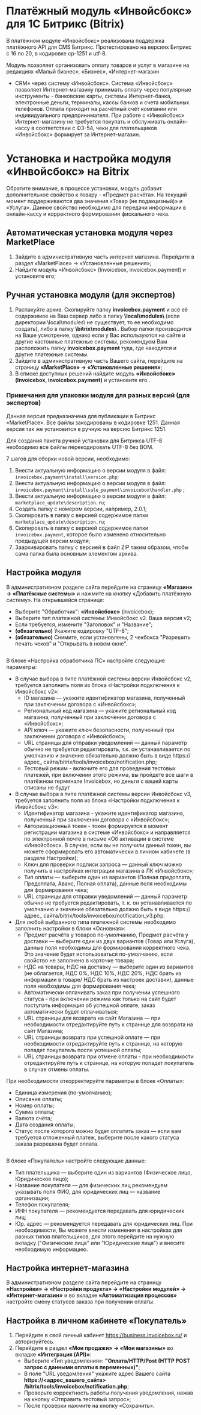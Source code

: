 # Платёжный модуль «Инвойсбокс» для 1С Битрикс (Bitrix)

В платёжном модуле «Инвойсбокс» реализована поддержка платёжного API для CMS Битрикс. Протестировано на версиях Битрикс
с 16 по 20, в кодировке cp-1251 и utf-8.

Модуль позволяет организовать оплату товаров и услуг в магазине на редакциях «Малый бизнес», «Бизнес», «Интернет-магазин

+ CRM» через систему «Инвойсбокс». Система «Инвойсбокс» позволяет Интернет-магазину принимать оплату через популярные
  инструменты - банковские карты, системы Интернет-банка, электронные деньги, терминалы, кассы банков и счета мобильных
  телефонов. Оплата приходит на расчётный счёт компании или индивидуального предпринимателя. При работе с «Инвойсбокс»
  Интернет-магазину не требуется покупать и обслуживать онлайн-кассу в соответствии с ФЗ-54, чеки для плательщиков
  «Инвойсбокс» формирует за Интернет-магазин.

# Установка и настройка модуля «Инвойсбокс» на Bitrix

Обратите внимание, в процессе установки, модуль добавит дополнительное свойство к товару - «Предмет расчёта». На текущий
момент поддерживаются два значения «Товар (не подакцизный)» и «Услуга». Данное свойство необходимо для передачи
информации в онлайн-кассу и корректного формирования фискального чека.

## Автоматическая установка модуля через MarketPlace

1. Зайдите в административную часть интернет магазина. Перейдите в раздел «MarketPlace» → «Установленные решения»;
2. Найдите модуль «Инвойсбокс» (Invoicebox, invoicebox.payment) и установите его;

## Ручная установка модуля (для экспертов)

1. Распакуйте архив. Скопируйте папку <strong>invoicebox.payment</strong> и всё её содержимое на Ваш сервер либо в
   папку <strong> \local\modules\ </strong> (если директории \local\modules\ не существует, то ее необходимо создать),
   либо в папку <strong> \bitrix\modules\ </strong>. Выбор папки производится на Ваше усмотрение, однако если у Вас
   используются на сайте и другие кастомные платежные системы, рекомендуем Вам расположить папку <strong>
   invoicebox.payment</strong> туда, где находятся и другие платежные системы.
2. Зайдите в административную часть Вашего сайта, перейдите на страницу <strong>«MarketPlace» → «Установленные
   решения»</strong>;
3. В списке доступных решений найдите модуль <strong>«Инвойсбокс» (Invoicebox, invoicebox.payment)</strong> и установите
   его .

### Примечания для упаковки модуля для разных версий (для экспертов)

Данная версия предназначена для публикации в Битрикс «MarketPlace». Все файлы закодированы в кодировке 1251. Данная
версия так же установится в ручную на версию Битрикс 1251.

Для создания пакета ручной установки для Битрикса UTF-8 необходимо все файлы перекодировать UTF-8 без BOM.

7 шагов для сборки новой версии, необходимо:

1. Внести актуальную информацию о версии модуля в файл: `invoicebox.payment\install\version.php`;
2. Внести актуальную информацию о версии модуля в файл: `invoicebox.payment\install\sale_payment\invoicebox\handler.php`
   ;
3. Внести актуальную информацию о версии модуля в файл: `marketplace_update\description.ru`;
4. Создать папку с номером версии, например, 2.0.1;
5. Скопировать в папку с версией содержимое папки  `marketplace_update\description.ru`;
6. Скопировать в папку с версией содержимое папки `invoicebox.payment`, которое было изменено относительно предыдущей
   версии модуля;
7. Заархивировать папку с версией в файл ZIP таким образом, чтобы сама папка была основным элементом архива.

## Настройка модуля

В административном разделе сайта перейдите на страницу <strong>«Магазин» → «Платёжные системы»</strong> и нажмите на
кнопку «Добавить платёжную систему». На открывшейся странице:

- Выберите "Обработчик": <strong>«Инвойсбокс»</strong> (invoicebox);
- Выберите тип платежной системы: Инвойсбокс v2. Ваша версия v2;
- Если требуется, измените "Заголовок" и "Название";
- <strong>(обязательно)</strong> Укажите кодировку "UTF-8";
- <strong>(обязательно)</strong> Снимите, если установлены, 2 чекбокса "Разрешить печать чеков" и "Открывать в новом
  окне".

<img src="docimg/invoicebox_1.png" alt="">

В блоке «Настройка обработчика ПС» настройте следующие параметры:

- В случае выбора в типе платёжной системы версии Инвойсбокс v2, требуется заполнить поля из блока «Настройки
  подключения к Инвойсбокс v2»:
    - ID магазина — укажите идентификатор магазина, полученный при заключении договора с «Инвойсбокс»;
    - Региональный код магазина — укажите региональный код магазина, полученный при заключении договора с «Инвойсбокс»;
    - API ключ — укажите ключ безопасности, полученный при заключении договора с «Инвойсбокс»;
    - URL страницы для отправки уведомлений — данный параметр обычно не требуется редактировать, т.к. он устанавливается
      по умолчанию и значение обязательно должно быть в виде https://адрес_
      сайта/bitrix/tools/invoicebox/notification.php;
    - Тестовый режим - включите его для проведения тестовых платежей, при включении этого режима, вы пройдете все шаги в
      платёжном терминале Invoicebox, но деньги с вашей карты списаны не будут
      <img src="docimg/invoicebox_2.png" alt="">
- В случае выбора в типе платёжной системы версии Инвойсбокс v3, требуется заполнить поля из блока «Настройки
  подключения к Инвойсбокс v3»:
    - Идентификатор магазина - укажите идентификатор магазина, полученный при заключении договора с «Инвойсбокс»;
    - Авторизационный токен - токен формируется в момент регистрации магазина в системе «Инвойсбокс» и направляется по
      электронной почте в письме «Об активации в системе «Инвойсбокс». В случае, если вы не получили данный токен, вы
      можете сформировать его автоматически в личном кабинете (в разделе Настройки);
    - Ключ для проверки подписи запроса — данный ключ можно получить в настройках интеграции магазина в ЛК «Инвойсбокс»;
    - Тип оплаты — выберите один из вариантов (Полная предоплата, Предоплата, Аванс, Полная оплата), данные поля
      необходимы для формирования чека;
    - URL страницы для отправки уведомлений — данный параметр обычно не требуется редактировать, т. к. он
      устанавливается по умолчанию и значение обязательно должно быть в виде https://адрес_
      сайта/bitrix/tools/invoicebox/notification_v3.php.
      <img src="docimg/invoicebox_3.png" alt="">
- Для любой выбранного типа платежной системы необходимо заполнить настройки в блоки «Основная»:
    - Предмет расчёта у товаров по-умолчанию, Предмет расчёта у доставки — выберите один из двух вариантов (Товар или
      Услуга), данные поля необходимы для формирования корректного чека. Это значение будет использоваться по-умолчанию,
      если свойство не заполнено в карточке товара;
    - НДС на товары, НДС на доставку — выберите один из вариантов (не облагается, НДС 0%, НДС 10%, НДС 20%, НДС брать из
      информации в товаре/ НДС брать из настроек доставки), данные поля необходимы для формирования чека; 
    - Автоматически оплачивать заказ при получении успешного статуса - при включении режима как только на сайт будет
      поступать информация об успешной оплате, заказ автоматически будет оплачиваться;
    - URL страницы для возврата на сайт Магазина — при необходимости отредактируйте путь к странице для возврата на сайт
      Магазина;
    - URL страницы возврата при успешной оплате — при необходимости отредактируйте путь к странице, на которую попадет
      покупатель после успешной оплаты;
    - URL страницы возврата при отмене оплаты - при необходимости отредактируйте путь к странице, на которую попадет
      покупатель в случае отмены оплаты.
      <img src="docimg/invoicebox_4.png" alt="">

При необходимости откорректируйте параметры в блоке «Оплаты»:

- Единица измерения (по-умолчанию);
- Описание оплаты;
- Номер оплаты;
- Сумма оплаты;
- Валюта счёта;
- Дата создания оплаты;
- Статус после которого можно будет оплатить заказ — если вам требуется отложенный платеж, выберите после какого статуса
  заказа разрешена будет оплата.

<img src="docimg/invoicebox_5.png" alt="">

В блоке «Покупатель» настройте следующие данные:

- Тип плательщика — выберите один из вариантов (Физическое лицо, Юридическое лицо);
- Название покупателя — для физических лиц рекомендуем указывать поля ФИО, для юридических лиц — название организации;
- Телефон покупателя;
- ИНН покупателя — рекомендуется передавать для юридических лиц;
- Юр. адрес — рекомендуется передавать для юридических лиц. При необходимости, Вы можете внести изменения в настройках
  для разных типов плательщиков, для этого перейдите на нужную вкладку ("Физические лица" или "Юридические лица") и
  внесите необходимую информацию.
  <img src="docimg/invoicebox_6.png" alt="">

## Настройка интернет-магазина

В административном разделе сайта перейдите на страницу <strong>«Настройки» → «Настройки продукта» → «Настройки модулей»
→ «Интернет-магазин»</strong> и во вкладке <strong>«Автоматизация процессов»</strong> настройте смену статусов заказа
при получении оплаты.

## Настройка в личном кабинете «Покупатель»

1. Перейдите в свой личный кабинет https://business.invoicebox.ru/ и авторизуйтесь.
2. Перейдите в раздел <strong>«Мои продажи» → «Мои магазины»</strong> во вкладке <strong>«Интеграция (API)»</strong>:
    - Выберите «Тип уведомления»: <strong>"Оплата/HTTP/Post (HTTP POST запрос с данными оплаты в переменных)"</strong>;
    - В поле "URL уведомления" укажите адрес Вашего сайта <strong>https://<адрес_вашего_сайта>
      /bitrix/tools/invoicebox/notification.php</strong>;
    - Проверьте корректность работы получения уведомления, нажав на кнопку «Отправить тестовый запрос»;
    - После проверки нажмите на кнопку «Сохранить».

<img src="docimg/invoicebox_7.jpg" alt="" alt="">
